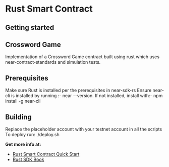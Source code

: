 # Rust Smart Contract 

## Getting started

## Crossword Game 
Implementation of a Crossword Game contract built using rust which uses near-contract-standards and simulation tests. 

## Prerequisites

Make sure Rust is installed per the prerequisites in near-sdk-rs
Ensure near-cli is installed by running :- near --version. 
If not installed, install with:- npm install -g near-cli

## Building
Replace the placeholder account with your testnet account in all the scripts 
To deploy run:
./deploy.sh

**Get more info at:**

* [Rust Smart Contract Quick Start](https://docs.near.org/docs/develop/contracts/rust/intro)
* [Rust SDK Book](https://www.near-sdk.io/)
